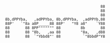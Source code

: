 ```
                                           88  
                                           88  
                                           88  
8b,dPPYba,   ,adPPYba, 8b,dPPYba,  ,adPPYb,88  
88P'   `"8a a8P_____88 88P'   "Y8 a8"    `Y88  
88       88 8PP""""""" 88         8b       88  
88       88 "8b,   ,aa 88         "8a,   ,d88  
88       88  `"Ybbd8"' 88          `"8bbdP"Y8

```

<!--

**Here are some ideas to get you started:**

🙋‍♀️ A short introduction - what is your organization all about?
🌈 Contribution guidelines - how can the community get involved?
👩‍💻 Useful resources - where can the community find your docs? Is there anything else the community should know?
🍿 Fun facts - what does your team eat for breakfast?
🧙 Remember, you can do mighty things with the power of [Markdown](https://docs.github.com/github/writing-on-github/getting-started-with-writing-and-formatting-on-github/basic-writing-and-formatting-syntax)
-->
